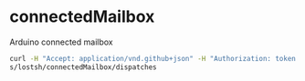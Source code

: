 # connectedMailbox
Arduino connected mailbox

```bash
curl -H "Accept: application/vnd.github+json" -H "Authorization: token <TOKEN>" --request POST --data '{"event_type": "do-something", "client_payload": { "content": "Strawberry"}}' https://api.github.com/repo
s/lostsh/connectedMailbox/dispatches
```

